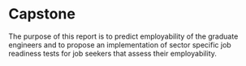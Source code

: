 # Capstone
The purpose of this report is to predict employability of the graduate engineers and to propose an implementation of sector specific job readiness tests for job seekers that assess their employability.
